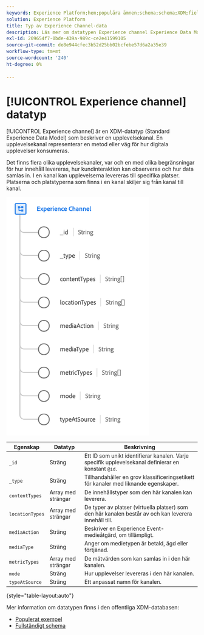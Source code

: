 ```yaml
---
keywords: Experience Platform;hem;populära ämnen;schema;schema;XDM;fields;schemas;Schemas;Webbsidesinformation;datatyp;datatyp;webbsida
solution: Experience Platform
title: Typ av Experience Channel-data
description: Läs mer om datatypen Experience channel Experience Data Model (XDM).
exl-id: 209654f7-0bde-439a-989c-ce2e41599105
source-git-commit: de8e944cfec3b52d25bb02bcfebe57d6a2a35e39
workflow-type: tm+mt
source-wordcount: '240'
ht-degree: 0%

---
```


# [!UICONTROL Experience channel] datatyp

[!UICONTROL Experience channel] är en XDM-datatyp (Standard Experience Data Model) som beskriver en upplevelsekanal. En upplevelsekanal representerar en metod eller väg för hur digitala upplevelser konsumeras.

Det finns flera olika upplevelsekanaler, var och en med olika begränsningar för hur innehåll levereras, hur kundinteraktion kan observeras och hur data samlas in. I en kanal kan upplevelserna levereras till specifika platser. Platserna och platstyperna som finns i en kanal skiljer sig från kanal till kanal.

![](../images/data-types/experience-channel.png)

| Egenskap | Datatyp | Beskrivning |
| --- | --- | --- |
| `_id` | Sträng | Ett ID som unikt identifierar kanalen. Varje specifik upplevelsekanal definierar en konstant `@id`. |
| `_type` | Sträng | Tillhandahåller en grov klassificeringsetikett för kanaler med liknande egenskaper. |
| `contentTypes` | Array med strängar | De innehållstyper som den här kanalen kan leverera. |
| `locationTypes` | Array med strängar | De typer av platser (virtuella platser) som den här kanalen består av och kan leverera innehåll till. |
| `mediaAction` | Sträng | Beskriver en Experience Event-medieåtgärd, om tillämpligt. |
| `mediaType` | Sträng | Anger om medietypen är betald, ägd eller förtjänad. |
| `metricTypes` | Array med strängar | De mätvärden som kan samlas in i den här kanalen. |
| `mode` | Sträng | Hur upplevelser levereras i den här kanalen. |
| `typeAtSource` | Sträng | Ett anpassat namn för kanalen. |

{style="table-layout:auto"}

Mer information om datatypen finns i den offentliga XDM-databasen:

* [Populerat exempel](https://github.com/adobe/xdm/blob/master/components/datatypes/channels/channel.example.1.json)
* [Fullständigt schema](https://github.com/adobe/xdm/blob/master/components/datatypes/channels/channel.schema.json)
